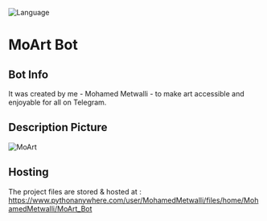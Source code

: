 ![Language](https://img.shields.io/badge/language-Python%20-blue.svg)

# MoArt Bot
## Bot Info
It was created by me - Mohamed Metwalli - to make art accessible and enjoyable for all on Telegram.

## Description Picture
![MoArt](https://github.com/MohamedMetwalli5/MoArt_Bot/assets/58489322/d5fce1aa-f107-42b2-8e44-8a5c36a318e0)

## Hosting
The project files are stored & hosted at : https://www.pythonanywhere.com/user/MohamedMetwalli/files/home/MohamedMetwalli/MoArt_Bot
